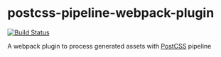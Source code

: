 # postcss-pipeline-webpack-plugin

[![Build Status](https://travis-ci.org/mistakster/postcss-pipeline-webpack-plugin.svg?branch=master)](https://travis-ci.org/mistakster/postcss-pipeline-webpack-plugin)

A webpack plugin to process generated assets with [PostCSS] pipeline

[PostCSS]: https://github.com/postcss/postcss
